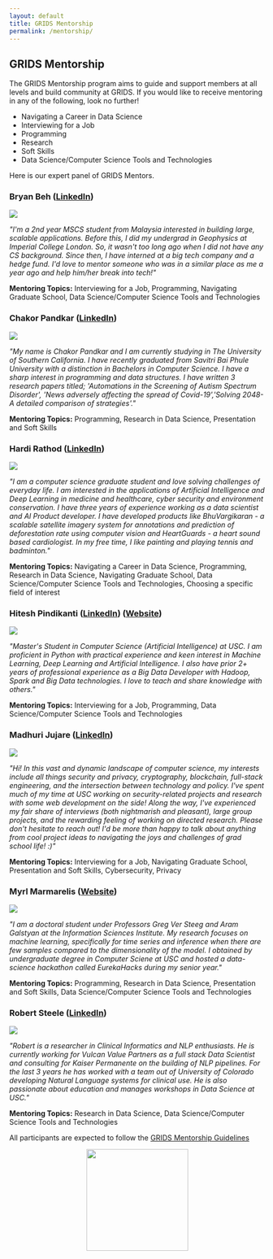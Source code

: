 ```yaml
---
layout: default
title: GRIDS Mentorship
permalink: /mentorship/
---
```

## GRIDS Mentorship

The GRIDS Mentorship program aims to guide and support members at all levels and build community at GRIDS. If you would like to receive mentoring in any of the following, look no further!

- Navigating a Career in Data Science
- Interviewing for a Job
- Programming
- Research
- Soft Skills
- Data Science/Computer Science Tools and Technologies

Here is our expert panel of GRIDS Mentors.

### **Bryan Beh** ([LinkedIn](https://www.linkedin.com/in/bryanbeh/))

<img id="team-img" src="/assets/img/mentorship/bryan.jpg"/>

*"I'm a 2nd year MSCS student from Malaysia interested in building large, scalable applications. Before this, I did my undergrad in Geophysics at Imperial College London. So, it wasn't too long ago when I did not have any CS background. Since then, I have interned at a big tech company and a hedge fund. I'd love to mentor someone who was in a similar place as me a year ago and help him/her break into tech!"*

**Mentoring Topics:** Interviewing for a Job, Programming, Navigating Graduate School, Data Science/Computer Science Tools and Technologies

### **Chakor Pandkar** ([LinkedIn](https://www.linkedin.com/in/chakor-pandkar/))

<img id="team-img" src="/assets/img/mentorship/chakor.jpg"/>

*"My name is Chakor Pandkar and I am currently studying in The University of Southern California. I have recently graduated from Savitri Bai Phule University with a distinction in Bachelors in Computer Science. I have a sharp interest in programming and data structures. I have written 3 research papers titled; 'Automations in the Screening of Autism Spectrum Disorder', 'News adversely affecting the spread of Covid-19','Solving 2048-A detailed comparison of strategies'."*

**Mentoring Topics:** Programming, Research in Data Science, Presentation and Soft Skills

### **Hardi Rathod** ([LinkedIn](https://www.linkedin.com/in/hardi-rathod/))

<img id="team-img" src="/assets/img/mentorship/hardi.jpg"/>

*"I am a computer science graduate student and love solving challenges of everyday life. I am interested in the applications of Artificial Intelligence and Deep Learning in medicine and healthcare, cyber security and environment conservation. I have three years of experience working as a data scientist and AI Product developer. I have developed products like BhuVargikaran - a scalable satellite imagery system for annotations and prediction of deforestation rate using computer vision and HeartGuards - a heart sound based cardiologist. In my free time, I like painting and playing tennis and badminton."*

**Mentoring Topics:** Navigating a Career in Data Science, Programming, Research in Data Science, Navigating Graduate School, Data Science/Computer Science Tools and Technologies, Choosing a specific field of interest

### **Hitesh Pindikanti** ([LinkedIn](https://www.linkedin.com/in/hiteshpindikanti/)) ([Website](https://sites.google.com/view/hiteshpindikanti/))

<img id="team-img" src="/assets/img/mentorship/hitesh.jpg"/>

*"Master's Student in Computer Science (Artificial Intelligence) at USC. I am proficient in Python with practical experience and keen interest in Machine Learning, Deep Learning and Artificial Intelligence. I also have prior 2+ years of professional experience as a Big Data Developer with Hadoop, Spark and Big Data technologies. I love to teach and share knowledge with others."*

**Mentoring Topics:** Interviewing for a Job, Programming, Data Science/Computer Science Tools and Technologies

### **Madhuri Jujare** ([LinkedIn](https://www.linkedin.com/in/madhurijujare))

<img id="team-img" src="/assets/img/mentorship/madhuri.jpg"/>

*"Hi! In this vast and dynamic landscape of computer science, my interests include all things security and privacy, cryptography, blockchain, full-stack engineering, and the intersection between technology and policy. I've spent much of my time at USC working on security-related projects and research with some web development on the side! Along the way, I've experienced my fair share of interviews (both nightmarish and pleasant), large group projects, and the rewarding feeling of working on directed research. Please don't hesitate to reach out! I'd be more than happy to talk about anything from cool project ideas to navigating the joys and challenges of grad school life! :)"*

**Mentoring Topics:** Interviewing for a Job, Navigating Graduate School, Presentation and Soft Skills, Cybersecurity, Privacy


### **Myrl Marmarelis** ([Website](https://myrl.marmarel.is/))

<img id="team-img" src="/assets/img/mentorship/myrl.jpg"/>

*"I am a doctoral student under Professors Greg Ver Steeg and Aram Galstyan at the Information Sciences Institute. My research focuses on machine learning, specifically for time series and inference when there are few samples compared to the dimensionality of the model. I obtained by undergraduate degree in Computer Sciene at USC and hosted a data-science hackathon called EurekaHacks during my senior year."*

**Mentoring Topics:** Programming, Research in Data Science, Presentation and Soft Skills, Data Science/Computer Science Tools and Technologies

### **Robert Steele** ([LinkedIn](https://www.linkedin.com/in/robert-steele-5a3604140/))

<img id="team-img" src="/assets/img/mentorship/robert.jpg"/>

*"Robert is a researcher in Clinical Informatics and NLP enthusiasts. He is currently working for Vulcan Value Partners as a full stack Data Scientist and consulting for Kaiser Permanente on the building of NLP pipelines. For the last 3 years he has worked with a team out of University of Colorado developing Natural Language systems for clinical use. He is also passionate about education and manages workshops in Data Science at USC."*

**Mentoring Topics:** Research in Data Science, Data Science/Computer Science Tools and Technologies

All participants are expected to follow the [GRIDS Mentorship Guidelines](https://drive.google.com/file/d/1qATpjBmxSZY1gQoVwpeFMYkAIDPdSbrk/view?usp=sharing)

<div align="center"><img align="center" id="mentorship-logo" src="/assets/img/grids_mentorship_logo.png" width="200" height="200"/></div>
